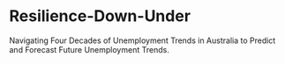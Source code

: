 # Resilience-Down-Under
Navigating Four Decades of Unemployment Trends in Australia to Predict and Forecast Future Unemployment Trends.
